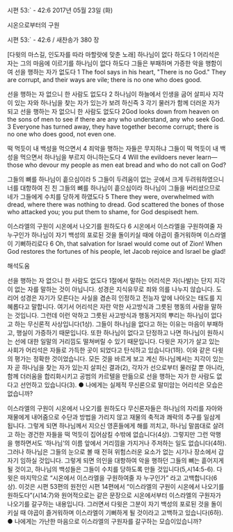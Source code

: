 시편 53:` - 42:6 
2017년 05월 23일 (화)

시온으로부터의 구원



시편 53:` - 42:6 / 새찬송가 380 장


[다윗의 마스길, 인도자를 따라 마할랏에 맞춘 노래]
하나님이 없다 하도다
1 어리석은 자는 그의 마음에 이르기를 하나님이 없다 하도다 그들은 부패하며 가증한 악을 행함이여 선을 행하는 자가 없도다
1 The fool says in his heart, "There is no God." They are corrupt, and their ways are vile; there is no one who does good.

선을 행하는 자 없으니 한 사람도 없도다
2 하나님이 하늘에서 인생을 굽어 살피사 지각이 있는 자와 하나님을 찾는 자가 있는가 보려 하신즉 3 
각기 물러가 함께 더러운 자가 되고 선을 행하는 자 없으니 한 사람도 없도다
2God looks down from heaven on the sons of men to see if there are any who understand, any who seek God. 3 Everyone has turned away, they have together become corrupt; there is no one who does good, not even one.

떡 먹듯이 내 백성을 먹으면서
4 죄악을 행하는 자들은 무지하냐 그들이 떡 먹듯이 내 백성을 먹으면서 하나님을 부르지 아니하는도다
4 Will the evildoers never learn— those who devour my people as men eat bread and who do not call on God?

그들의 뼈를 하나님이 흩으심이라
5 그들이 두려움이 없는 곳에서 크게 두려워하였으니 너를 대항하여 진 친 그들의 뼈를 하나님이 흩으심이라 하나님이 그들을 버리셨으므로 네가 그들에게 수치를 당하게 하였도다
5 There they were, overwhelmed with dread, where there was nothing to dread. God scattered the bones of those who attacked you; you put them to shame, for God despisedt hem.

이스라엘의 구원이 시온에서 나오기를 원하도다
6 시온에서 이스라엘을 구원하여줄 자 누구인가 하나님이 자기 백성의 포로된 것을 돌이키실 때에 야곱이 즐거워하며 이스라엘이 기뻐하리로다
6 Oh, that salvation for Israel would come out of Zion! When God restores the fortunes of his people, let Jacob rejoice and Israel be glad!

해석도움




선을 행하는 자 없으니 한 사람도 없도다
1절에서 말하는 어리석은 자(나발)는 단지 지각이 없는 자를 말하는 것이 아닙니다. 성경은 지식유무로 죄와 의를 나누지 않습니다. 도리어 성경은 자기가 모른다는 사실을 겸손히 인정하고 전능자 앞에 나아오는 태도를 지혜롭다고 말합니다. 여기서 어리석은 자란 악한 사고방식과 그릇된 행동의 사람을 말하는 것입니다. 그런데 이런 악하고 그릇된 사고방식과 행동거지의 뿌리는 하나님이 없다고 하는 무신론적 사상입니다(1상). 그들이 하나님을 없다고 하는 이유는 마음이 부패하고, 행실이 가증하기 때문입니다. 또한 하나님이 없다고 단정하고 나면 하나님이 원하시는 선에 대한 일말의 거리낌도 떨쳐버릴 수 있기 때문입니다. 다윗은 자기가 살고 있는 사회가 어리석은 자들로 가득한 곳이 되었다고 탄식하고 있습니다(1하). 이와 같은 다윗의 평가는 정확한 것이었습니다. 모든 것을 바르게 보고 계신 하나님께서는 지각이 있는 자 곧 하나님을 찾는 자가 있는지 살피신 결과(2), 각자가 선으로부터 물러갈 뿐 아니라, 함께 더러움을 합리화시키고 공범의 카르텔을 만듦으로 선을 행하는 자가 한 사람도 없다고 선언하고 있습니다(3).
● 나에게는 실제적 무신론으로 말미암는 어리석은 모습은 없습니까?

이스라엘의 구원이 시온에서 나오기를 원하도다
무신론자들은 하나님의 자리를 자아와 재물에게 내어줌으로 수단과 방법을 가리지 않고 재물의 축적과 쾌락의 추구를 일삼게 됩니다. 그렇게 되면 하나님께서 지으신 영혼들에게 해를 끼치고, 하나님 말씀대로 살려고 하는 경건한 자들을 떡 먹듯이 집어삼킬 수밖에 없습니다(4상). 그렇지만 그런 악행을 행하면서도 ‘하나님’의 이름 앞에서 거리낌을 가지거나 주저하는 일도 없습니다(4하). 그러나 하나님은 그들의 눈으로 볼 때 전혀 위험스러운 요소가 없는 시기나 장소에서 갑자기 임하실 것입니다. 그렇게 되면 의인을 대항하여 악을 행하던 그들의 뼈는 흩어지게 될 것이고, 하나님의 백성들은 그들이 수치를 당하도록 만들 것입니다(5,시14:5-6). 다윗은 마지막으로 “시온에서 이스라엘을 구원하여줄 자 누구인가”
라고 고백합니다(6상). 이것은 시편 53편의 원전인 시편 14편에서 “이스라엘의 구원이 시온에서 나오기를 원하도다”(시14:7)와 원어적으로는 같은 문장으로 시온에서부터 이스라엘의 구원자가 나오기를 갈구하는 내용입니다. 그러면서 다윗은 그분이 자기 백성의 포로된 것을 돌이키실 때 야곱이 즐거워하며 이스라엘이 기뻐하게 될 것이라고 고백하고 있습니다(6하).
● 나에게는 가난한 마음으로 이스라엘의 구원자를 갈구하는 모습이있습니까?